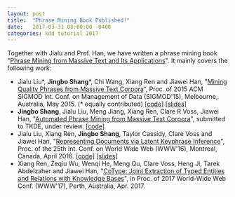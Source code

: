 ```yaml
---
layout: post
title:  "Phrase Mining Book Published!"
date:   2017-03-31 08:00:00 -0400
categories: kdd tutorial 2017
---
```


Together with Jialu and Prof. Han, we have written a phrase mining book "[Phrase Mining from Massive Text and Its Applications](http://www.morganclaypool.com/doi/10.2200/S00759ED1V01Y201702DMK013)". It mainly covers the following work:

*   Jialu Liu\*, **Jingbo Shang**\*, Chi Wang, Xiang Ren and Jiawei Han, "[Mining Quality Phrases from Massive Text Corpora](http://jialu.cs.illinois.edu/paper/sigmod2015-liu.pdf)”, Proc. of 2015 ACM SIGMOD Int. Conf. on Management of Data (SIGMOD'15), Melbourne, Australia, May 2015. (\* equally contributed) [[code]]() [[slides]](http://jialu.cs.illinois.edu/paper/sigmod2015-liu-slides.pdf)
*   **Jingbo Shang**, Jialu Liu, Meng Jiang, Xiang Ren, Clare R Voss, Jiawei Han, "[Automated Phrase Mining from Massive Text Corpora](https://arxiv.org/abs/1702.04457)", submitted to TKDE, under review. [[code]](https://github.com/shangjingbo1226/AutoPhrase)
*   Jialu Liu, Xiang Ren, **Jingbo Shang**, Taylor Cassidy, Clare Voss and Jiawei Han, "[Representing Documents via Latent Keyphrase Inference](http://shang7.web.engr.illinois.edu/paper/www2016-liu.pdf)", Proc. of the 25th Int. Conf. on World Wide Web (WWW'16), Montreal, Canada, April 2016. [[code]](https://github.com/remenberl/Latent-Keyphrase-Inference) [[slides]](http://shang7.web.engr.illinois.edu/paper/www2016-liu-slides.pdf)
*   Xiang Ren, Zeqiu Wu, Wenqi He, Meng Qu, Clare Voss, Heng Ji, Tarek Abdelzaher and Jiawei Han, "[CoType: Joint Extraction of Typed Entities and Relations with Knowledge Bases](http://hanj.cs.illinois.edu/pdf/www17_xren.pdf)", in Proc. of 2017 World-Wide Web Conf. (WWW'17), Perth, Australia, Apr. 2017.
